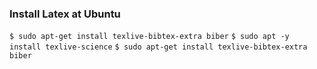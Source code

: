 ### Install Latex at Ubuntu
```$ sudo apt-get install texlive-bibtex-extra biber```
```$ sudo apt -y install texlive-science```
```$ sudo apt-get install texlive-bibtex-extra biber```
